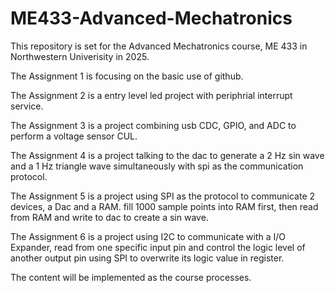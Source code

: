 # ME433-Advanced-Mechatronics
This repository is set for the Advanced Mechatronics course, ME 433 in Northwestern Univerisity in 2025.

The Assignment 1 is focusing on the basic use of github.

The Assignment 2 is a entry level led project with periphrial interrupt service.

The Assignment 3 is a project combining usb CDC, GPIO, and ADC to perform a voltage sensor CUL.

The Assignment 4 is a project talking to the dac to generate a 2 Hz sin wave and a 1 Hz triangle wave simultaneously with spi as the communication protocol.

The Assignment 5 is a project using SPI as the protocol to communicate 2 devices, a Dac and a RAM. fill 1000 sample points into RAM first, then read from RAM and write to dac to create a sin wave.

The Assignment 6 is a project using I2C to communicate with a I/O Expander, read from one specific input pin and control the logic level of another output pin using SPI to overwrite its logic value in register.

The content will be implemented as the course processes.
